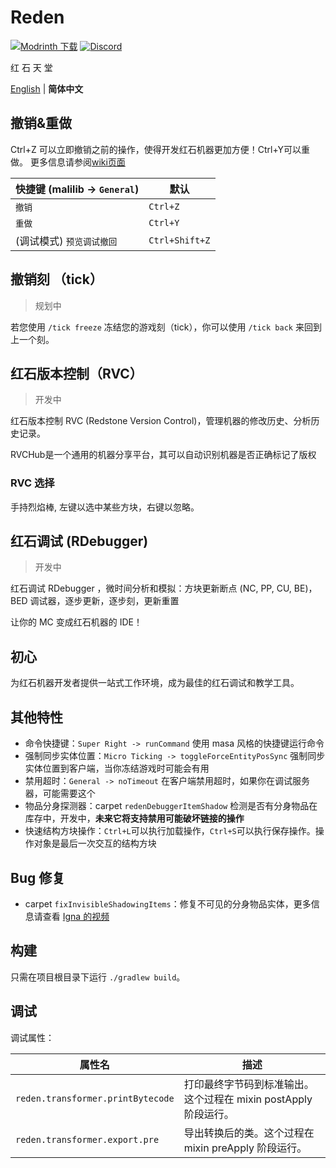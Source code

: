 # Reden

[![Modrinth 下载](https://img.shields.io/modrinth/dt/reden?style=flat-square&label=Modrinth)](https://modrinth.com/mod/reden)
[![Discord](https://img.shields.io/discord/1140304794976792707?logo=discord&label=discord)](https://discord.gg/fCxmEyFgAd)

红 石 天 堂

[English](./README.md) | **简体中文**

## 撤销&重做

Ctrl+Z 可以立即撤销之前的操作，使得开发红石机器更加方便！Ctrl+Y可以重做。
更多信息请参阅[wiki页面](https://wiki.redenmc.com/Undo-and-Redo)


|  快捷键 (malilib -> `General`) |    默认     |
|---------------------------------|----------------|
|                          `撤销` |    `Ctrl+Z`    |
|                          `重做` |    `Ctrl+Y`    |
|         (调试模式) `预览调试撤回` | `Ctrl+Shift+Z` |




## 撤销刻 （tick）
> 规划中

若您使用 `/tick freeze` 冻结您的游戏刻（tick），你可以使用 `/tick back` 来回到上一个刻。

## 红石版本控制（RVC）
> 开发中

红石版本控制 RVC (Redstone Version Control)，管理机器的修改历史、分析历史记录。

RVCHub是一个通用的机器分享平台，其可以自动识别机器是否正确标记了版权

### RVC 选择

手持烈焰棒, 左键以选中某些方块，右键以忽略。

## 红石调试 (RDebugger)
> 开发中

红石调试 RDebugger ，微时间分析和模拟：方块更新断点 (NC, PP, CU, BE)，BED 调试器，逐步更新，逐步刻，更新重置

让你的 MC 变成红石机器的 IDE！

## 初心

为红石机器开发者提供一站式工作环境，成为最佳的红石调试和教学工具。

## 其他特性

+ 命令快捷键：`Super Right -> runCommand` 使用 masa 风格的快捷键运行命令
+ 强制同步实体位置：`Micro Ticking -> toggleForceEntityPosSync` 强制同步实体位置到客户端，当你冻结游戏时可能会有用
+ 禁用超时：`General -> noTimeout` 在客户端禁用超时，如果你在调试服务器，可能需要这个
+ 物品分身探测器：carpet `redenDebuggerItemShadow` 检测是否有分身物品在库存中，开发中，**未来它将支持禁用可能破坏链接的操作**
+ 快速结构方块操作：`Ctrl+L`可以执行加载操作，`Ctrl+S`可以执行保存操作。操作对象是最后一次交互的结构方块

## Bug 修复

+ carpet `fixInvisibleShadowingItems`：修复不可见的分身物品实体，更多信息请查看 [Igna 的视频](https://www.youtube.com/watch?v=HSOSWHIg7Mk)

## 构建

只需在项目根目录下运行 `./gradlew build`。

## 调试

调试属性：

| 属性名                               | 描述                                       |
|-----------------------------------|------------------------------------------|
| `reden.transformer.printBytecode` | 打印最终字节码到标准输出。这个过程在 mixin postApply 阶段运行。 |
| `reden.transformer.export.pre`    | 导出转换后的类。这个过程在 mixin preApply 阶段运行。       |
